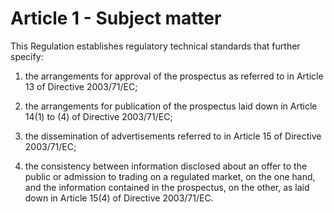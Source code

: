 # Article 1 - Subject matter


This Regulation establishes regulatory technical standards that further specify:

1. the arrangements for approval of the prospectus as referred to in Article 13 of Directive 2003/71/EC;

2. the arrangements for publication of the prospectus laid down in Article 14(1) to (4) of Directive 2003/71/EC;

3. the dissemination of advertisements referred to in Article 15 of Directive 2003/71/EC;

4. the consistency between information disclosed about an offer to the public or admission to trading on a regulated market, on the one hand, and the information contained in the prospectus, on the other, as laid down in Article 15(4) of Directive 2003/71/EC.
